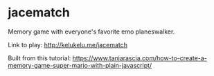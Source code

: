 # jacematch
Memory game with everyone's favorite emo planeswalker.

Link to play:
http://kelukelu.me/jacematch

Built from this tutorial:
https://www.taniarascia.com/how-to-create-a-memory-game-super-mario-with-plain-javascript/

